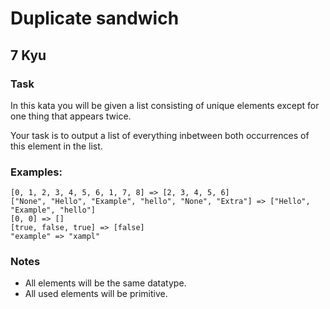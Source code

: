 # Duplicate sandwich
## 7 Kyu

### Task

In this kata you will be given a list consisting of unique elements except for one thing that appears twice.

Your task is to output a list of everything inbetween both occurrences of this element in the list.

### Examples:
```
[0, 1, 2, 3, 4, 5, 6, 1, 7, 8] => [2, 3, 4, 5, 6]
["None", "Hello", "Example", "hello", "None", "Extra"] => ["Hello", "Example", "hello"]
[0, 0] => []
[true, false, true] => [false]
"example" => "xampl"
```
### Notes
- All elements will be the same datatype.
- All used elements will be primitive.

